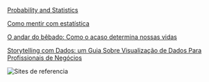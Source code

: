 [Probability and Statistics](https://www.amazon.com.br/Probability-Statistics-Morris-H-DeGroot/dp/0321500466)

[Como mentir com estatística](https://www.amazon.com.br/Como-Mentir-Estat%C3%ADstica-Darrell-Huff/dp/858057952X)

[O andar do bêbado: Como o acaso determina nossas vidas](https://www.amazon.com.br/andar-b%C3%AAbado-acaso-determina-nossas/dp/8537818100)

[Storytelling com Dados: um Guia Sobre Visualização de Dados Para Profissionais de Negócios](https://www.amazon.com.br/Storytelling-com-Dados-Visualiza%C3%A7%C3%A3o-Profissionais/dp/8550804681/ref=sr_1_1?adgrpid=80248251766&dib=eyJ2IjoiMSJ9.LWVU6efodG-b3AmxINIHSEFL8CatVuDYeta2L4J8ArHY8MU5KUjvxckPcpBdCiwJS1ey6W6OILrbeCIMpqfFqLHWxfAGjwk_jX6KEyM3CzLID0zV0jGaKNZC21OnGyZMQnUtkxg6GKHab9dDeDP_W6ZKeRo57DkAAEOGjQa2XzJ1Bcf-VKvSpRnhmowoXIA_jho_E1hDdiqZtSa9gjj00XHw4TqNULBdSO68-5ypzRIPZehDiTvGm-tNWsEEXITxT32XoBk-ina4rh73Zk1yLboIVthXmP4rYH_uISdK5nc.N1HKArpaWuFyHRaMV0MPRenzSxOcJI5LH-ZJwulu4qY&dib_tag=se&hvadid=595815690454&hvdev=c&hvlocphy=1001655&hvnetw=g&hvqmt=e&hvrand=2743498327320759040&hvtargid=kwd-984632614536&hydadcr=5732_13215219&keywords=storytelling+para+dados&qid=1716340414&sr=8-1)

![Sites de referencia](image.png)